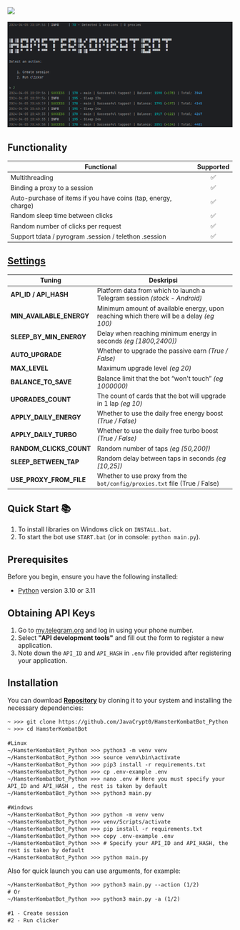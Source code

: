 [<img src="https://img.shields.io/badge/Telegram-%40Me-orange">](https://t.me/Hakimiqbal)


![img1](.github/images/demo.png)


## Functionality
| Functional                                                     | Supported |
|----------------------------------------------------------------|:---------:|
| Multithreading                                                 |     ✅     |
| Binding a proxy to a session                                   |     ✅     |
| Auto-purchase of items if you have coins (tap, energy, charge) |     ✅     |
| Random sleep time between clicks                               |     ✅     |
| Random number of clicks per request                            |     ✅     |
| Support tdata / pyrogram .session / telethon .session          |     ✅     |

## [Settings](https://github.com/JavaCrypt0/HamsterKombatBot_Python/blob/main/.env-example)
| Tuning                | Deskripsi                                                                                 |
|--------------------------|------------------------------------------------------------------------------------------|
| **API_ID / API_HASH**    | Platform data from which to launch a Telegram session _(stock - Android)_                |
| **MIN_AVAILABLE_ENERGY** | Minimum amount of available energy, upon reaching which there will be a delay _(eg 100)_ |
| **SLEEP_BY_MIN_ENERGY**  | Delay when reaching minimum energy in seconds _(eg [1800,2400])_                         |
| **AUTO_UPGRADE**         | Whether to upgrade the passive earn _(True / False)_                                     |
| **MAX_LEVEL**            | Maximum upgrade level _(eg 20)_                                                          |
| **BALANCE_TO_SAVE**      | Balance limit that the bot “won't touch” _(eg 1000000)_                                  |
| **UPGRADES_COUNT**       | The count of cards that the bot will upgrade in 1 lap _(eg 10)_                          |
| **APPLY_DAILY_ENERGY**   | Whether to use the daily free energy boost _(True / False)_                              |
| **APPLY_DAILY_TURBO**    | Whether to use the daily free turbo boost _(True / False)_                               |
| **RANDOM_CLICKS_COUNT**  | Random number of taps _(eg [50,200])_                                                    |
| **SLEEP_BETWEEN_TAP**    | Random delay between taps in seconds _(eg [10,25])_                                      |
| **USE_PROXY_FROM_FILE**  | Whether to use proxy from the `bot/config/proxies.txt` file (True / False)               |

## Quick Start 📚
1. To install libraries on Windows click on `INSTALL.bat`.
2. To start the bot use `START.bat` (or in console: `python main.py`).

## Prerequisites
Before you begin, ensure you have the following installed:
- [Python](https://www.python.org/downloads/) version 3.10 or 3.11

## Obtaining API Keys
1. Go to [my.telegram.org](https://my.telegram.org) and log in using your phone number.
2. Select **"API development tools"** and fill out the form to register a new application.
3. Note down the `API_ID` and `API_HASH` in `.env` file provided after registering your application.

## Installation
You can download [**Repository**](https://github.com/JavaCrypt0/HamsterKombatBot_Python) by cloning it to your system and installing the necessary dependencies:
```shell
~ >>> git clone https://github.com/JavaCrypt0/HamsterKombatBot_Python
~ >>> cd HamsterKombatBot

#Linux
~/HamsterKombatBot_Python >>> python3 -m venv venv
~/HamsterKombatBot_Python >>> source venv\bin\activate
~/HamsterKombatBot_Python >>> pip3 install -r requirements.txt
~/HamsterKombatBot_Python >>> cp .env-example .env
~/HamsterKombatBot_Python >>> nano .env # Here you must specify your API_ID and API_HASH , the rest is taken by default
~/HamsterKombatBot_Python >>> python3 main.py

#Windows
~/HamsterKombatBot_Python >>> python -m venv venv
~/HamsterKombatBot_Python >>> venv/Scripts/activate
~/HamsterKombatBot_Python >>> pip install -r requirements.txt
~/HamsterKombatBot_Python >>> copy .env-example .env
~/HamsterKombatBot_Python >>> # Specify your API_ID and API_HASH, the rest is taken by default
~/HamsterKombatBot_Python >>> python main.py
```

Also for quick launch you can use arguments, for example:
```shell
~/HamsterKombatBot_Python >>> python3 main.py --action (1/2)
# Or
~/HamsterKombatBot_Python >>> python3 main.py -a (1/2)

#1 - Create session
#2 - Run clicker
```
